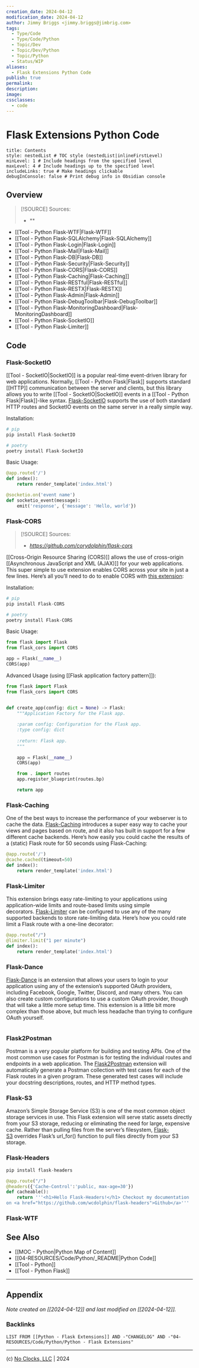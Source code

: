 ```yaml
---
creation_date: 2024-04-12
modification_date: 2024-04-12
author: Jimmy Briggs <jimmy.briggs@jimbrig.com>
tags:
  - Type/Code
  - Type/Code/Python
  - Topic/Dev
  - Topic/Dev/Python
  - Topic/Python
  - Status/WIP
aliases:
  - Flask Extensions Python Code
publish: true
permalink:
description:
image:
cssclasses:
  - code
---
```


# Flask Extensions Python Code

```table-of-contents
title: Contents 
style: nestedList # TOC style (nestedList|inlineFirstLevel)
minLevel: 1 # Include headings from the specified level
maxLevel: 4 # Include headings up to the specified level
includeLinks: true # Make headings clickable
debugInConsole: false # Print debug info in Obsidian console
```

## Overview

> [!SOURCE] Sources:
> - **

- [[Tool - Python Flask-WTF|Flask-WTF]]
- [[Tool - Python Flask-SQLAlchemy|Flask-SQLAlchemy]]
- [[Tool - Python Flask-Login|Flask-Login]]
- [[Tool - Python Flask-Mail|Flask-Mail]]
- [[Tool - Python Flask-DB|Flask-DB]]
- [[Tool - Python Flask-Security|Flask-Security]]
- [[Tool - Python Flask-CORS|Flask-CORS]]
- [[Tool - Python Flask-Caching|Flask-Caching]]
- [[Tool - Python Flask-RESTful|Flask-RESTful]]
- [[Tool - Python Flask-RESTX|Flask-RESTX]]
- [[Tool - Python Flask-Admin|Flask-Admin]]
- [[Tool - Python Flask-DebugToolbar|Flask-DebugToolbar]]
- [[Tool - Python Flask-MonitoringDashboard|Flask-MonitoringDashboard]]
- [[Tool - Python Flask-SocketIO]]
- [[Tool - Python Flask-Limiter]]

## Code

### Flask-SocketIO

[[Tool - SocketIO|SocketIO]] is a popular real-time event-driven library for web applications. Normally, [[Tool - Python Flask|Flask]] supports standard [[HTTP]] communication between the server and clients, but this library allows you to write [[Tool - SocketIO|SocketIO]] events in a [[Tool - Python Flask|Flask]]-like syntax. [Flask-SocketIO](https://github.com/miguelgrinberg/Flask-SocketIO) supports the use of both standard HTTP routes and SocketIO events on the same server in a really simple way.

Installation:

```python
# pip
pip install Flask-SocketIO

# poetry
poetry install Flask-SocketIO
```

Basic Usage:

```python
@app.route('/')
def index():
    return render_template('index.html')

@socketio.on('event name')
def socketio_event(message):
    emit('response', {'message': 'Hello, world'})
```

### Flask-CORS

> [!SOURCE] Sources:
> - *https://github.com/corydolphin/flask-cors*

[[Cross-Origin Resource Sharing (CORS)]] allows the use of cross-origin [[Asynchronous JavaScript and XML (AJAX)]] for your web applications. This super simple to use extension enables CORS across your site in just a few lines. Here’s all you’ll need to do to enable CORS with [this extension](https://github.com/corydolphin/flask-cors):

Installation:

```python
# pip
pip install Flask-CORS

# poetry
poetry install Flask-CORS
```

Basic Usage:

```python
from flask import Flask
from flask_cors import CORS

app = Flask(__name__)
CORS(app)
```

Advanced Usage (using [[Flask application factory pattern]]):

```python
from flask import Flask
from flask_cors import CORS


def create_app(config: dict = None) -> Flask:
    """Application Factory for the Flask app.
    
    :param config: Configuration for the Flask app.
    :type config: dict
    
    :return: Flask app.    
    """
    
    app = Flask(__name__)
    CORS(app)

    from . import routes
    app.register_blueprint(routes.bp)

    return app
```

### Flask-Caching

One of the best ways to increase the performance of your webserver is to cache the data. [Flask-Caching](https://github.com/pallets-eco/flask-caching) introduces a super easy way to cache your views and pages based on route, and it also has built in support for a few different cache backends. Here’s how easily you could cache the results of a (static) Flask route for 50 seconds using Flask-Caching:

```python
@app.route('/')
@cache.cached(timeout=50)
def index():
    return render_template('index.html')
```

### Flask-Limiter

This extension brings easy rate-limiting to your applications using application-wide limits and route-based limits using simple decorators. [Flask-Limiter](https://github.com/alisaifee/flask-limiter) can be configured to use any of the many supported backends to store rate-limiting data. Here’s how you could rate limit a Flask route with a one-line decorator:

```python
@app.route("/")
@limiter.limit("1 per minute")
def index():
    return render_template('index.html')
```

### Flask-Dance

[Flask-Dance](https://github.com/singingwolfboy/flask-dance) is an extension that allows your users to login to your application using any of the extension’s supported OAuth providers, including Facebook, Google, Twitter, Discord, and many others. You can also create custom configurations to use a custom OAuth provider, though that will take a little more setup time. This extension is a little bit more complex than those above, but much less headache than trying to configure OAuth yourself.

```python

```

### Flask2Postman

Postman is a very popular platform for building and testing APIs. One of the most common use cases for Postman is for testing the individual routes and endpoints in a web application. The [Flask2Postman](https://github.com/numberly/flask2postman) extension will automatically generate a Postman collection with test cases for each of the Flask routes in a given program. These generated test cases will include your docstring descriptions, routes, and HTTP method types.

### Flask-S3

Amazon’s Simple Storage Service (S3) is one of the most common object storage services in use. This Flask extension will serve static assets directly from your S3 storage, reducing or eliminating the need for large, expensive cache. Rather than pulling files from the server’s filesystem, [Flask-S3](https://github.com/e-dard/flask-s3) overrides Flask’s url_for() function to pull files directly from your S3 storage.

### Flask-Headers

```python
pip install flask-headers
```

```python
@app.route("/")
@headers({'Cache-Control':'public, max-age=30'})
def cacheable():
    return '''<h1>Hello Flask-Headers!</h1> Checkout my documentation
on <a href="https://github.com/wcdolphin/flask-headers">Github</a>'''
```


### Flask-WTF

## See Also

- [[MOC - Python|Python Map of Content]]
- [[04-RESOURCES/Code/Python/_README|Python Code]]
- [[Tool - Python]]
- [[Tool - Python Flask]]


***

## Appendix

*Note created on [[2024-04-12]] and last modified on [[2024-04-12]].*

### Backlinks

```dataview
LIST FROM [[Python - Flask Extensions]] AND -"CHANGELOG" AND -"04-RESOURCES/Code/Python/Python - Flask Extensions"
```

***

(c) [No Clocks, LLC](https://github.com/noclocks) | 2024